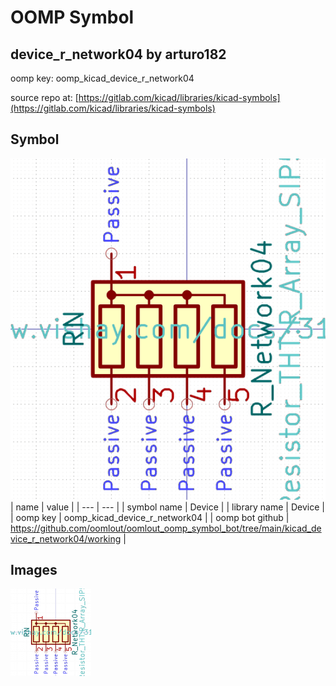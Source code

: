 # OOMP Symbol  
## device_r_network04  by arturo182  
  
oomp key: oomp_kicad_device_r_network04  
  
source repo at: [https://gitlab.com/kicad/libraries/kicad-symbols](https://gitlab.com/kicad/libraries/kicad-symbols)  
## Symbol  
  
[![working.png](working_600.png)](working.png)  
| name | value | 
| --- | --- | 
| symbol name | Device | 
| library name | Device | 
| oomp key | oomp_kicad_device_r_network04 | 
| oomp bot github | https://github.com/oomlout/oomlout_oomp_symbol_bot/tree/main/kicad_device_r_network04/working | 
## Images  
  
[![working.png](working_140.png)](working.png)  
